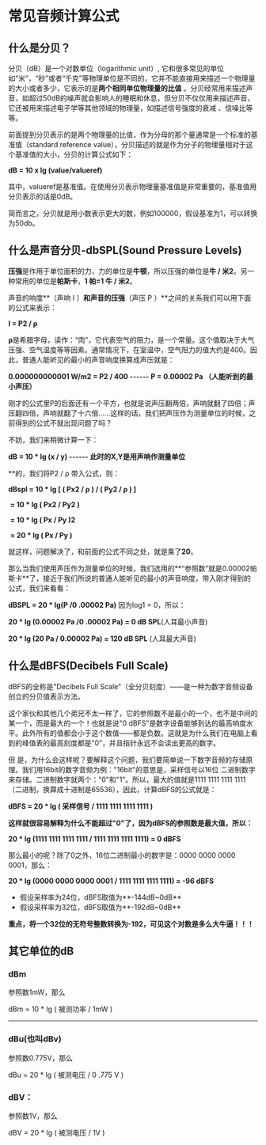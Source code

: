 # 常见音频计算公式

## 什么是分贝？

分贝（dB）是一个对数单位（logarithmic unit）, 它和很多常见的单位如“米”，“秒”或者“千克”等物理单位是不同的，它并不能直接用来描述一个物理量的大小或者多少，它表示的是**两个相同单位物理量的比值** 。分贝经常用来描述声音，如超过50dB的噪声就会影响人的睡眠和休息，但分贝不仅仅用来描述声音，它还被用来描述电子学等其他领域的物理量，如描述信号强度的衰减 、信噪比等等。

前面提到分贝表示的是两个物理量的比值，作为分母的那个量通常是一个标准的基准值（standard reference value），分贝描述的就是作为分子的物理量相对于这个基准值的大小，分贝的计算公式如下：

**dB = 10 x lg (value/valueref)**

其中，valueref是基准值。在使用分贝表示物理量基准值是非常重要的，基准值用分贝表示的话是0dB。

简而言之，分贝就是用小数表示更大的数，例如100000，假设基准为1，可以转换为50db。

## 什么是声音分贝-dbSPL(Sound Pressure Levels)

**压强**是作用于单位面积的力，力的单位是**牛顿**，所以压强的单位是**牛 / 米2**。另一种常用的单位是**帕斯卡**，**1 帕=1 牛 / 米2**。

声音的响度**（声响 I ）**和声音的压强**（声压 P ）**之间的关系我们可以用下面的公式来表示：

**I = P2 / ρ**

**ρ**是希腊字母，读作：“肉”，它代表空气的阻力，是一个常量。这个值取决于大气压强、空气温度等等因素。通常情况下，在室温中，空气阻力的值大约是400。因此，普通人能听见的最小的声音响度换算成声压就是：

**0.000000000001 W/m2 = P2 / 400  ------  P = 0.00002 Pa （人能听到的最小声压）**

刚才的公式里P的后面还有一个平方，也就是说声压翻两倍，声响就翻了四倍；声压翻四倍，声响就翻了十六倍……这样的话，我们把声压作为测量单位的时候，之前得到的公式不就出现问题了吗？

不妨，我们来稍微计算一下：

**dB = 10 \* lg (x / y) ------ 此时的X,Y是用声响作测量单位**

**的，我们将P2 / ρ 带入公式，则：

**dBspl = 10 \* lg [ ( Px2 / ρ ) / ( Py2 / ρ ) ]**

​     **= 10 \* lg ( Px2 / Py2 )**

​     **= 10 \* lg ( Px / Py )2**

​     **= 20 \* lg ( Px / Py )**

就这样，问题解决了，和前面的公式不同之处，就是乘了**20**。

那么当我们使用声压作为测量单位的时候，我们选用的**“参照数”就是0.00002帕斯卡**了，接近于我们所说的普通人能听见的最小的声音响度，带入刚才得到的公式，我们来看看：

**dBSPL = 20 \* lg(P /0 .00002 Pa)**
因为log1 = 0，所以：

**20 \* lg (0.00002 Pa /0 .00002 Pa) = 0 dB SPL**(人耳最小声音)

**20 \* lg (20 Pa / 0.00002 Pa) = 120 dB SPL** (人耳最大声音)

## 什么是dBFS(Decibels Full Scale)

dBFS的全称是"Decibels Full Scale"（全分贝刻度）——是一种为数字音频设备创立的分贝值表示方法。

这个家伙和其他几个弟兄不太一样了，它的参照数不是最小的一个，也不是中间的某一个，而是最大的一个！也就是说"0 dBFS"是数字设备能够到达的最高响度水平。此外所有的值都会小于这个数值——都是负数。这就是为什么我们在电脑上看到的峰值表的最高刻度都是"0"，并且指针永远不会读出更高的数字。

但 是，为什么会这样呢？要解释这个问题，我们要简单说一下数字音频的存储原理。我们用16bit的数字音频为例："16bit"的意思是，采样信号以16位 二进制数字来存储。二进制数字就两个："0"和"1"。所以，最大的值就是1111 1111 1111 1111（二进制，换算成十进制是65536），因此，计算dBFS的公式就是：

**dBFS = 20 \* lg ( 采样信号 / 1111 1111 1111 1111 )**

**这样就很容易解释为什么不能超过"0"了，因为dBFS的参照数是最大值，所以：**

**20 \* lg (1111 1111 1111 1111 / 1111 1111 1111 1111) = 0 dBFS**

那么最小的呢？除了0之外，16位二进制最小的数字是：0000 0000 0000 0001，那么：

**20 \* lg (0000 0000 0000 0001 / 1111 1111 1111 1111) = -96 dBFS**

- 假设采样率为24位，dBFS取值为**-144dB~0dB**
- 假设采样率为32位，dBFS取值为**-192dB~0dB**

**重点，将一个32位的无符号整数转换为-192，可见这个对数是多么大牛逼！！！**

## 其它单位的dB

### dBm

参照数1mW，那么

dBm = 10 \* lg ( 被测功率 / 1mW )

****

### dBu(也叫dBv)

参照数0.775V，那么

dBu = 20 \* lg ( 被测电压 / 0 .775 V )

### dBV：

参照数1V，那么

dBV = 20 \* lg ( 被测电压 / 1V )